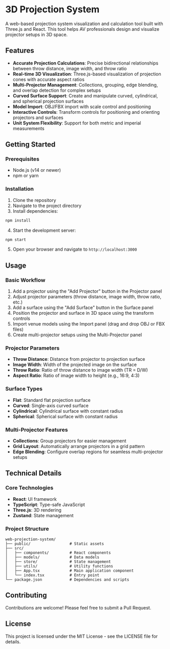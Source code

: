 # 3D Projection System

A web-based projection system visualization and calculation tool built with Three.js and React. This tool helps AV professionals design and visualize projector setups in 3D space.

## Features

- **Accurate Projection Calculations**: Precise bidirectional relationships between throw distance, image width, and throw ratio
- **Real-time 3D Visualization**: Three.js-based visualization of projection cones with accurate aspect ratios
- **Multi-Projector Management**: Collections, grouping, edge blending, and overlap detection for complex setups
- **Curved Surface Support**: Create and manipulate curved, cylindrical, and spherical projection surfaces
- **Model Import**: OBJ/FBX import with scale control and positioning
- **Interactive Controls**: Transform controls for positioning and orienting projectors and surfaces
- **Unit System Flexibility**: Support for both metric and imperial measurements

## Getting Started

### Prerequisites

- Node.js (v14 or newer)
- npm or yarn

### Installation

1. Clone the repository
2. Navigate to the project directory
3. Install dependencies:

```bash
npm install
```

4. Start the development server:

```bash
npm start
```

5. Open your browser and navigate to `http://localhost:3000`

## Usage

### Basic Workflow

1. Add a projector using the "Add Projector" button in the Projector panel
2. Adjust projector parameters (throw distance, image width, throw ratio, etc.)
3. Add a surface using the "Add Surface" button in the Surface panel
4. Position the projector and surface in 3D space using the transform controls
5. Import venue models using the Import panel (drag and drop OBJ or FBX files)
6. Create multi-projector setups using the Multi-Projector panel

### Projector Parameters

- **Throw Distance**: Distance from projector to projection surface
- **Image Width**: Width of the projected image on the surface
- **Throw Ratio**: Ratio of throw distance to image width (TR = D/W)
- **Aspect Ratio**: Ratio of image width to height (e.g., 16:9, 4:3)

### Surface Types

- **Flat**: Standard flat projection surface
- **Curved**: Single-axis curved surface
- **Cylindrical**: Cylindrical surface with constant radius
- **Spherical**: Spherical surface with constant radius

### Multi-Projector Features

- **Collections**: Group projectors for easier management
- **Grid Layout**: Automatically arrange projectors in a grid pattern
- **Edge Blending**: Configure overlap regions for seamless multi-projector setups

## Technical Details

### Core Technologies

- **React**: UI framework
- **TypeScript**: Type-safe JavaScript
- **Three.js**: 3D rendering
- **Zustand**: State management

### Project Structure

```
web-projection-system/
├── public/                 # Static assets
├── src/
│   ├── components/         # React components
│   ├── models/             # Data models
│   ├── store/              # State management
│   ├── utils/              # Utility functions
│   ├── App.tsx             # Main application component
│   └── index.tsx           # Entry point
└── package.json            # Dependencies and scripts
```

## Contributing

Contributions are welcome! Please feel free to submit a Pull Request.

## License

This project is licensed under the MIT License - see the LICENSE file for details.
